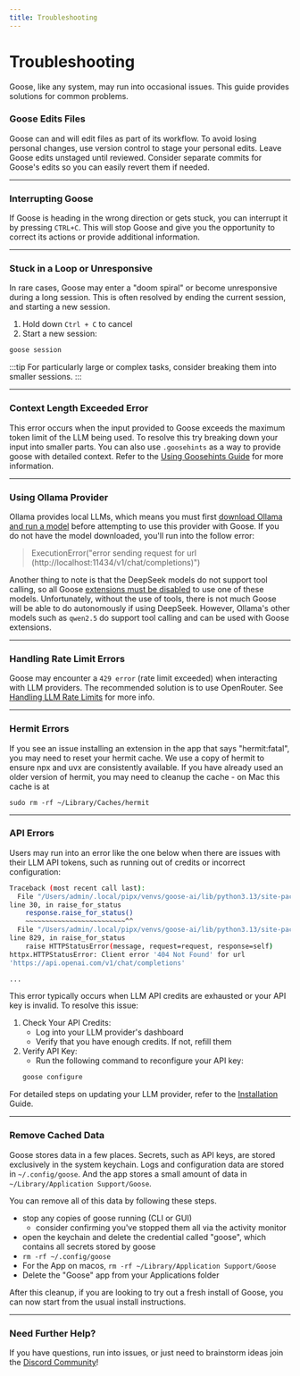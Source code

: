 ```yaml
---
title: Troubleshooting
---
```


# Troubleshooting

Goose, like any system, may run into occasional issues. This guide provides solutions for common problems.

### Goose Edits Files
Goose can and will edit files as part of its workflow. To avoid losing personal changes, use version control to stage your personal edits. Leave Goose edits unstaged until reviewed. Consider separate commits for Goose's edits so you can easily revert them if needed.

---

### Interrupting Goose
If Goose is heading in the wrong direction or gets stuck, you can interrupt it by pressing `CTRL+C`. This will stop Goose and give you the opportunity to correct its actions or provide additional information.

---

### Stuck in a Loop or Unresponsive
In rare cases, Goose may enter a "doom spiral" or become unresponsive during a long session. This is often resolved by ending the current session, and starting a new session.

1. Hold down `Ctrl + C` to cancel
2. Start a new session:
  ```sh
  goose session
  ```
:::tip
For particularly large or complex tasks, consider breaking them into smaller sessions.
:::

---

### Context Length Exceeded Error

This error occurs when the input provided to Goose exceeds the maximum token limit of the LLM being used. To resolve this try breaking down your input into smaller parts. You can also use `.goosehints` as a way to provide goose with detailed context. Refer to the [Using Goosehints Guide][goosehints] for more information.

---

### Using Ollama Provider

Ollama provides local LLMs, which means you must first [download Ollama and run a model](/docs/getting-started/providers#local-llms-ollama) before attempting to use this provider with Goose. If you do not have the model downloaded, you'll run into the follow error:

> ExecutionError("error sending request for url (http://localhost:11434/v1/chat/completions)")


Another thing to note is that the DeepSeek models do not support tool calling, so all Goose [extensions must be disabled](/docs/getting-started/using-extensions#enablingdisabling-extensions) to use one of these models. Unfortunately, without the use of tools, there is not much Goose will be able to do autonomously if using DeepSeek. However, Ollama's other models such as `qwen2.5` do support tool calling and can be used with Goose extensions.

---

### Handling Rate Limit Errors
Goose may encounter a `429 error` (rate limit exceeded) when interacting with LLM providers. The recommended solution is to use OpenRouter. See [Handling LLM Rate Limits][handling-rate-limits] for more info.

---

### Hermit Errors

If you see an issue installing an extension in the app that says "hermit:fatal", you may need to reset your hermit cache. We use
a copy of hermit to ensure npx and uvx are consistently available. If you have already used an older version of hermit, you may
need to cleanup the cache - on Mac this cache is at

```
sudo rm -rf ~/Library/Caches/hermit
```

---

### API Errors

Users may run into an error like the one below when there are issues with their LLM API tokens, such as running out of credits or incorrect configuration:

```sh
Traceback (most recent call last):
  File "/Users/admin/.local/pipx/venvs/goose-ai/lib/python3.13/site-packages/exchange/providers/utils.py",
line 30, in raise_for_status
    response.raise_for_status()
    ~~~~~~~~~~~~~~~~~~~~~~~~~^^
  File "/Users/admin/.local/pipx/venvs/goose-ai/lib/python3.13/site-packages/httpx/_models.py",
line 829, in raise_for_status
    raise HTTPStatusError(message, request=request, response=self)
httpx.HTTPStatusError: Client error '404 Not Found' for url
'https://api.openai.com/v1/chat/completions'

...
```
This error typically occurs when LLM API credits are exhausted or your API key is invalid. To resolve this issue:

1. Check Your API Credits:
    - Log into your LLM provider's dashboard
    - Verify that you have enough credits. If not, refill them
2. Verify API Key:
    - Run the following command to reconfigure your API key:
    ```sh
    goose configure
    ```
For detailed steps on updating your LLM provider, refer to the [Installation][installation] Guide.

---

### Remove Cached Data

Goose stores data in a few places. Secrets, such as API keys, are stored exclusively in the system keychain.
Logs and configuration data are stored in `~/.config/goose`. And the app stores a small amount of data in
`~/Library/Application Support/Goose`.

You can remove all of this data by following these steps.

* stop any copies of goose running (CLI or GUI)
  * consider confirming you've stopped them all via the activity monitor
* open the keychain and delete the credential called "goose", which contains all secrets stored by goose
* `rm -rf ~/.config/goose`
* For the App on macos, `rm -rf ~/Library/Application Support/Goose`
* Delete the "Goose" app from your Applications folder

After this cleanup, if you are looking to try out a fresh install of Goose, you can now start from the usual
install instructions.

---

### Need Further Help? 
If you have questions, run into issues, or just need to brainstorm ideas join the [Discord Community][discord]!



[handling-rate-limits]: /docs/guides/handling-llm-rate-limits-with-goose
[installation]: /docs/getting-started/installation
[discord]: https://discord.gg/block-opensource
[goosehints]: /docs/guides/using-goosehints

